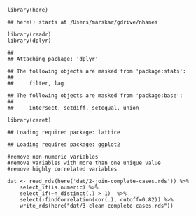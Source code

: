    library(here)

    ## here() starts at /Users/marskar/gdrive/nhanes

    library(readr)
    library(dplyr)

    ## 
    ## Attaching package: 'dplyr'

    ## The following objects are masked from 'package:stats':
    ## 
    ##     filter, lag

    ## The following objects are masked from 'package:base':
    ## 
    ##     intersect, setdiff, setequal, union

    library(caret)

    ## Loading required package: lattice

    ## Loading required package: ggplot2

    #remove non-numeric variables
    #remove variables with more than one unique value
    #remove highly correlated variables

    dat <- read_rds(here('dat/2-join-complete-cases.rds')) %>%
        select_if(is.numeric) %>%
        select_if(~n_distinct(.) > 1)  %>%
        select(-findCorrelation(cor(.), cutoff=0.82)) %>%
        write_rds(here("dat/3-clean-complete-cases.rds"))
